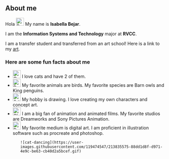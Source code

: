 ## About me


Hola <img src="https://raw.githubusercontent.com/Tarikul-Islam-Anik/Animated-Fluent-Emojis/master/Emojis/Activities/Party%20Popper.png" alt="Party Popper" width="25" height="25" /> 
My name is **Isabella Bejar**. 

I am the **Information Systems and Technology** major at **RVCC**. 

I am a transfer student and transferred from an art school! Here is a link to my <a href="https://www.artstation.com/isabelas3">art</a>.

### Here are some fun facts about me


<ul>
  <li> <img src="https://raw.githubusercontent.com/Tarikul-Islam-Anik/Animated-Fluent-Emojis/master/Emojis/Animals/Cat.png" alt="Cat" width="25" height="25" /> I love cats and have 2 of them.
 </li> 
	  <li> <img src="https://raw.githubusercontent.com/Tarikul-Islam-Anik/Animated-Fluent-Emojis/master/Emojis/Animals/Penguin.png" alt="Penguin" width="25" height="25" /> My favorite animals are birds. My favorite species are Barn owls and King penguins. </li>
    <li>  <img src="https://raw.githubusercontent.com/Tarikul-Islam-Anik/Animated-Fluent-Emojis/master/Emojis/Activities/Artist%20Palette.png" alt="Artist Palette" width="25" height="25" /> My hobby is drawing. I love  creating my own characters and concept art. </li> 
  <li> <img src="https://raw.githubusercontent.com/Tarikul-Islam-Anik/Animated-Fluent-Emojis/master/Emojis/Objects/Clapper%20Board.png" alt="Clapper Board" width="25" height="25" /> I am a big fan of animation and animated films. My favorite studios are Dreamworks and Sony Pictures Animation. 
  <li> <img src="https://raw.githubusercontent.com/Tarikul-Islam-Anik/Animated-Fluent-Emojis/master/Emojis/Objects/Desktop%20Computer.png" alt="Desktop Computer" width="25" height="25" /> My favorite medium is digital art. I am proficient in illustration software such as procreate and photoshop.   </li> 
	  </li> 
 <ul> 

	
	![cat-dancing](https://user-images.githubusercontent.com/119474547/213835575-88dd1d8f-d971-4e9c-be63-cb40d2a5bcef.gif)
